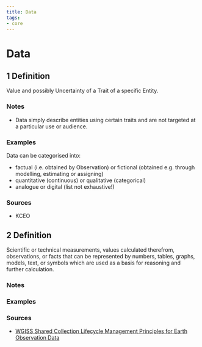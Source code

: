 ```yaml
---
title: Data
tags:
- core
---
```


# Data

## 1 Definition

Value and possibly Uncertainty of a Trait of a specific Entity.

### Notes 
- Data simply describe entities using certain traits and are not targeted at a particular use or audience.

### Examples 
Data can be categorised into:
- factual (i.e. obtained by Observation) or fictional (obtained e.g. through modelling, estimating or assigning)
- quantitative (continuous) or qualitative (categorical)
- analogue or digital
(list not exhaustive!)
### Sources
- KCEO

## 2 Definition

Scientific or technical measurements, values calculated therefrom, observations, or facts that can be represented by numbers, tables, graphs, models, text, or symbols which are used as a basis for reasoning and further calculation.

### Notes

### Examples

### Sources
- [WGISS Shared Collection Lifecycle Management Principles for Earth Observation Data]([url](https://ceos.org/document_management/Working_Groups/WGISS/Documents/Shared%20Collection%20Lifecycle%20Management%20Principles%20for%20Earth%20Observation%20Data_March2025.pdf))
